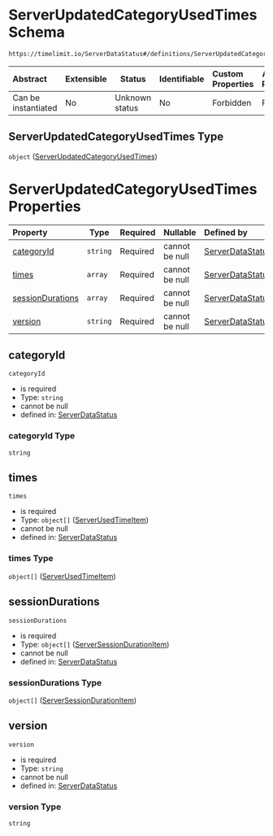 # ServerUpdatedCategoryUsedTimes Schema

```txt
https://timelimit.io/ServerDataStatus#/definitions/ServerUpdatedCategoryUsedTimes
```




| Abstract            | Extensible | Status         | Identifiable | Custom Properties | Additional Properties | Access Restrictions | Defined In                                                                            |
| :------------------ | ---------- | -------------- | ------------ | :---------------- | --------------------- | ------------------- | ------------------------------------------------------------------------------------- |
| Can be instantiated | No         | Unknown status | No           | Forbidden         | Forbidden             | none                | [ServerDataStatus.schema.json\*](ServerDataStatus.schema.json "open original schema") |

## ServerUpdatedCategoryUsedTimes Type

`object` ([ServerUpdatedCategoryUsedTimes](serverdatastatus-definitions-serverupdatedcategoryusedtimes.md))

# ServerUpdatedCategoryUsedTimes Properties

| Property                              | Type     | Required | Nullable       | Defined by                                                                                                                                                                                                                          |
| :------------------------------------ | -------- | -------- | -------------- | :---------------------------------------------------------------------------------------------------------------------------------------------------------------------------------------------------------------------------------- |
| [categoryId](#categoryId)             | `string` | Required | cannot be null | [ServerDataStatus](serverdatastatus-definitions-serverupdatedcategoryusedtimes-properties-categoryid.md "https&#x3A;//timelimit.io/ServerDataStatus#/definitions/ServerUpdatedCategoryUsedTimes/properties/categoryId")             |
| [times](#times)                       | `array`  | Required | cannot be null | [ServerDataStatus](serverdatastatus-definitions-serverupdatedcategoryusedtimes-properties-times.md "https&#x3A;//timelimit.io/ServerDataStatus#/definitions/ServerUpdatedCategoryUsedTimes/properties/times")                       |
| [sessionDurations](#sessionDurations) | `array`  | Required | cannot be null | [ServerDataStatus](serverdatastatus-definitions-serverupdatedcategoryusedtimes-properties-sessiondurations.md "https&#x3A;//timelimit.io/ServerDataStatus#/definitions/ServerUpdatedCategoryUsedTimes/properties/sessionDurations") |
| [version](#version)                   | `string` | Required | cannot be null | [ServerDataStatus](serverdatastatus-definitions-serverupdatedcategoryusedtimes-properties-version.md "https&#x3A;//timelimit.io/ServerDataStatus#/definitions/ServerUpdatedCategoryUsedTimes/properties/version")                   |

## categoryId




`categoryId`

-   is required
-   Type: `string`
-   cannot be null
-   defined in: [ServerDataStatus](serverdatastatus-definitions-serverupdatedcategoryusedtimes-properties-categoryid.md "https&#x3A;//timelimit.io/ServerDataStatus#/definitions/ServerUpdatedCategoryUsedTimes/properties/categoryId")

### categoryId Type

`string`

## times




`times`

-   is required
-   Type: `object[]` ([ServerUsedTimeItem](serverdatastatus-definitions-serverusedtimeitem.md))
-   cannot be null
-   defined in: [ServerDataStatus](serverdatastatus-definitions-serverupdatedcategoryusedtimes-properties-times.md "https&#x3A;//timelimit.io/ServerDataStatus#/definitions/ServerUpdatedCategoryUsedTimes/properties/times")

### times Type

`object[]` ([ServerUsedTimeItem](serverdatastatus-definitions-serverusedtimeitem.md))

## sessionDurations




`sessionDurations`

-   is required
-   Type: `object[]` ([ServerSessionDurationItem](serverdatastatus-definitions-serversessiondurationitem.md))
-   cannot be null
-   defined in: [ServerDataStatus](serverdatastatus-definitions-serverupdatedcategoryusedtimes-properties-sessiondurations.md "https&#x3A;//timelimit.io/ServerDataStatus#/definitions/ServerUpdatedCategoryUsedTimes/properties/sessionDurations")

### sessionDurations Type

`object[]` ([ServerSessionDurationItem](serverdatastatus-definitions-serversessiondurationitem.md))

## version




`version`

-   is required
-   Type: `string`
-   cannot be null
-   defined in: [ServerDataStatus](serverdatastatus-definitions-serverupdatedcategoryusedtimes-properties-version.md "https&#x3A;//timelimit.io/ServerDataStatus#/definitions/ServerUpdatedCategoryUsedTimes/properties/version")

### version Type

`string`
